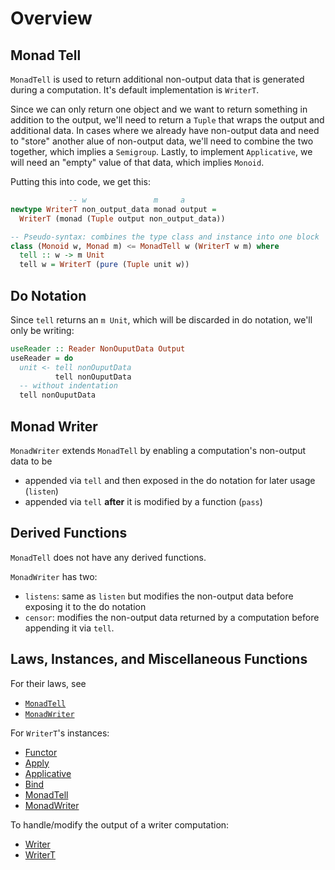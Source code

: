 # Overview

## Monad Tell

`MonadTell` is used to return additional non-output data that is generated during a computation. It's default implementation is `WriterT`.

Since we can only return one object and we want to return something in addition to the output, we'll need to return a `Tuple` that wraps the output and additional data. In cases where we already have non-output data and need to "store" another alue of non-output data, we'll need to combine the two together, which implies a `Semigroup`. Lastly, to implement `Applicative`, we will need an "empty" value of that data, which implies `Monoid`.

Putting this into code, we get this:
```haskell
             -- w               m     a
newtype WriterT non_output_data monad output =
  WriterT (monad (Tuple output non_output_data))

-- Pseudo-syntax: combines the type class and instance into one block
class (Monoid w, Monad m) <= MonadTell w (WriterT w m) where
  tell :: w -> m Unit
  tell w = WriterT (pure (Tuple unit w))
```

## Do Notation

Since `tell` returns an `m Unit`, which will be discarded in do notation, we'll only be writing:
```haskell
useReader :: Reader NonOuputData Output
useReader = do                                                          {-
  unit <- tell nonOuputData                                             -}
          tell nonOuputData
  -- without indentation
  tell nonOuputData
```

## Monad Writer

`MonadWriter` extends `MonadTell` by enabling a computation's non-output data to be
- appended via `tell` and then exposed in the do notation for later usage (`listen`)
- appended via `tell` **after** it is modified by a function (`pass`)

## Derived Functions

`MonadTell` does not have any derived functions.

`MonadWriter` has two:
- `listens`: same as `listen` but modifies the non-output data before exposing it to the do notation
- `censor`: modifies the non-output data returned by a computation before appending it via `tell`.

## Laws, Instances, and Miscellaneous Functions

For their laws, see
- [`MonadTell`](https://pursuit.purescript.org/packages/purescript-transformers/4.1.0/docs/Control.Monad.Writer.Class#t:MonadTell)
- [`MonadWriter`](https://pursuit.purescript.org/packages/purescript-transformers/4.1.0/docs/Control.Monad.Writer.Class#t:MonadWriter)

For `WriterT`'s instances:
- [Functor](https://github.com/purescript/purescript-transformers/blob/v4.1.0/src/Control/Monad/Writer/Trans.purs#L49)
- [Apply](https://github.com/purescript/purescript-transformers/blob/v4.1.0/src/Control/Monad/Writer/Trans.purs#L52)
- [Applicative](https://github.com/purescript/purescript-transformers/blob/v4.1.0/src/Control/Monad/Writer/Trans.purs#L57)
- [Bind](https://github.com/purescript/purescript-transformers/blob/v4.1.0/src/Control/Monad/Writer/Trans.purs#L68)
- [MonadTell](https://github.com/purescript/purescript-transformers/blob/v4.1.0/src/Control/Monad/Writer/Trans.purs#L118)
- [MonadWriter](https://github.com/purescript/purescript-transformers/blob/v4.1.0/src/Control/Monad/Writer/Trans.purs#L121)

To handle/modify the output of a writer computation:
- [Writer](https://pursuit.purescript.org/packages/purescript-transformers/4.1.0/docs/Control.Monad.Writer#v:writer)
- [WriterT](https://pursuit.purescript.org/packages/purescript-transformers/4.1.0/docs/Control.Monad.Writer.Trans#v:runWriterT)
